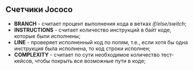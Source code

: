 ## Cчетчики Jococo

* **BRANCH** - считает процент выполнения кода в ветках *if/else/switch*;
* **INSTRUCTIONS** - считает количество инструкций в байт коде, которые были исполнены;
* **LINE** - проверяет исполненный код по полям, т.е., если хотя бы одна инструкция была исполнена, то код строки исполнен;
* **COMPLEXITY** - считает по сути необходимое количество тест-кейсов, чтобы покрыть все возможные пути в коде;
